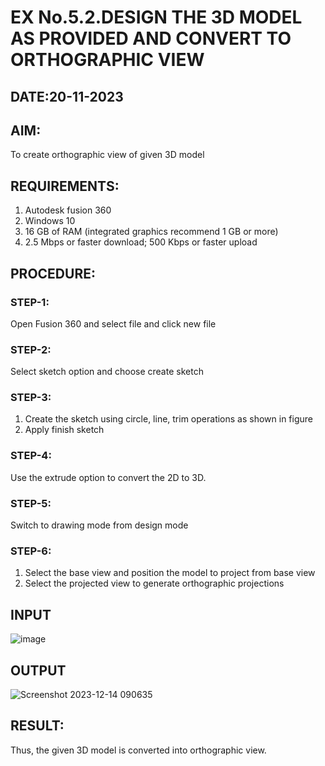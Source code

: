 # EX No.5.2.DESIGN THE 3D MODEL AS PROVIDED AND CONVERT TO ORTHOGRAPHIC VIEW
## DATE:20-11-2023

## AIM: 
To create orthographic view of given 3D model

## REQUIREMENTS: 
1. Autodesk fusion 360
2. Windows 10
3. 16 GB of RAM (integrated graphics recommend 1 GB or more)
4. 2.5 Mbps or faster download; 500 Kbps or faster upload 

## PROCEDURE:

### STEP-1:
Open Fusion 360 and select file and click new file

### STEP-2:
Select sketch option and choose create sketch

### STEP-3: 
1. Create the sketch using circle, line, trim operations as shown in figure
2. Apply finish sketch 

### STEP-4:
 Use the extrude option to convert the 2D to 3D.

### STEP-5:
Switch to drawing mode from design mode 
          
### STEP-6:
1. Select the base view and position the model to project from base view 
2. Select the projected view to generate orthographic projections

## INPUT
![image](https://user-images.githubusercontent.com/113594316/199412055-fa1f658d-65f4-42c2-9c3c-78c93512e905.png)

## OUTPUT
![Screenshot 2023-12-14 090635](https://github.com/Preethijgan/EX-No.5.2.DESIGN-THE-3D-MODEL-AS-PROVIDED-AND-CONVERT-TO-ORTHOGRAPHIC-VIEW/assets/144870652/6ab7ebfc-943e-4db2-b228-961199ae3a46)


## RESULT:
Thus, the given 3D model is converted into orthographic view.
